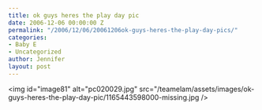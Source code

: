 ```yaml
---
title: ok guys heres the play day pic
date: 2006-12-06 00:00:00 Z
permalink: "/2006/12/06/20061206ok-guys-heres-the-play-day-pics/"
categories:
- Baby E
- Uncategorized
author: Jennifer
layout: post
---
```


<img id="image81" alt="pc020029.jpg" src="/teamelam/assets/images/ok-guys-heres-the-play-day-pic/1165443598000-missing.jpg />
